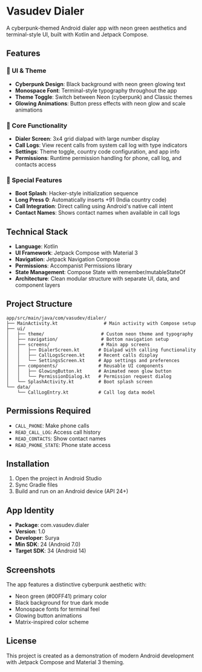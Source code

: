 # Vasudev Dialer

A cyberpunk-themed Android dialer app with neon green aesthetics and terminal-style UI, built with Kotlin and Jetpack Compose.

## Features

### 🎨 UI & Theme
- **Cyberpunk Design**: Black background with neon green glowing text
- **Monospace Font**: Terminal-style typography throughout the app
- **Theme Toggle**: Switch between Neon (cyberpunk) and Classic themes
- **Glowing Animations**: Button press effects with neon glow and scale animations

### 📱 Core Functionality
- **Dialer Screen**: 3x4 grid dialpad with large number display
- **Call Logs**: View recent calls from system call log with type indicators
- **Settings**: Theme toggle, country code configuration, and app info
- **Permissions**: Runtime permission handling for phone, call log, and contacts access

### 🚀 Special Features
- **Boot Splash**: Hacker-style initialization sequence
- **Long Press 0**: Automatically inserts +91 (India country code)
- **Call Integration**: Direct calling using Android's native call intent
- **Contact Names**: Shows contact names when available in call logs

## Technical Stack

- **Language**: Kotlin
- **UI Framework**: Jetpack Compose with Material 3
- **Navigation**: Jetpack Navigation Compose
- **Permissions**: Accompanist Permissions library
- **State Management**: Compose State with remember/mutableStateOf
- **Architecture**: Clean modular structure with separate UI, data, and component layers

## Project Structure

```
app/src/main/java/com/vasudev/dialer/
├── MainActivity.kt                 # Main activity with Compose setup
├── ui/
│   ├── theme/                     # Custom neon theme and typography
│   ├── navigation/                # Bottom navigation setup
│   ├── screens/                   # Main app screens
│   │   ├── DialerScreen.kt       # Dialpad with calling functionality
│   │   ├── CallLogsScreen.kt     # Recent calls display
│   │   └── SettingsScreen.kt     # App settings and preferences
│   ├── components/               # Reusable UI components
│   │   ├── GlowingButton.kt      # Animated neon glow button
│   │   └── PermissionDialog.kt   # Permission request dialog
│   └── SplashActivity.kt         # Boot splash screen
└── data/
    └── CallLogEntry.kt           # Call log data model
```

## Permissions Required

- `CALL_PHONE`: Make phone calls
- `READ_CALL_LOG`: Access call history
- `READ_CONTACTS`: Show contact names
- `READ_PHONE_STATE`: Phone state access

## Installation

1. Open the project in Android Studio
2. Sync Gradle files
3. Build and run on an Android device (API 24+)

## App Identity

- **Package**: com.vasudev.dialer
- **Version**: 1.0
- **Developer**: Surya
- **Min SDK**: 24 (Android 7.0)
- **Target SDK**: 34 (Android 14)

## Screenshots

The app features a distinctive cyberpunk aesthetic with:
- Neon green (#00FF41) primary color
- Black background for true dark mode
- Monospace fonts for terminal feel
- Glowing button animations
- Matrix-inspired color scheme

## License

This project is created as a demonstration of modern Android development with Jetpack Compose and Material 3 theming.
